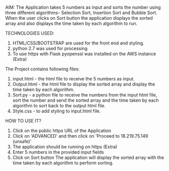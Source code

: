 AIM: The Application takes 5 numbers as input and sorts the number using three different algorithms- Selection Sort, Insertion Sort and Bubble Sort. When the user clicks on Sort button the application displays the sorted array and also displays the time taken by each algorithm to run.

TECHNOLOGIES USED:

1. HTML/CSS/BOOTSTRAP are used for the front end and styling.
2. python 2.7 was used for processing
3. To use https with Flask pyopenssl was installed on the AWS instance (Extra)

The Project contains following files:

1. input.html - the html file to receive the 5 numbers as input.
2. Output.html - the html file to display the sorted array and display the time taken by each algorithm.
3. Sort.py - a python file to receive the numbers from the input html file, sort the number and send the sorted array and the time taken by each algorithm to sort back to the output html file.
4. Style.css - to add styling to input.html file.

HOW TO USE IT?

1. Click on the public https URL of the Application
2. Click on 'ADVANCED' and then click on 'Proceed to 18.219.75.149 (unsafe)'
3. The application should be running on https (Extra)
4. Enter 5 numbers in the provided input fields
5. Click on Sort button
The application will display the sorted array with the time taken by each algorithm to perform sorting.
